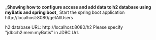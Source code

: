 **_Showing how to configure access and add data to h2 database using myBatis and spring boot**_ 
Start the spring boot application
http://localhost:8080/getAllUsers

h2 database URL: http://localhost:8080/h2
Please specify "jdbc:h2:mem:myBatis" in JDBC Url.
